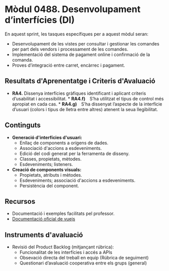 # **Mòdul 0488**. Desenvolupament d’interfícies (DI)

En aquest sprint, les tasques específiques per a aquest mòdul seran:

* Desenvolupament de les vistes per consultar i gestionar les comandes per part dels vendors i processament de les comandes.
* Implementació del sistema de pagament online i confirmació de la comanda.
* Proves d’integració entre carret, encàrrec i pagament.


## Resultats d'Aprenentatge i Criteris d'Avaluació

* **RA4.** Dissenya interfícies gràfiques identificant i aplicant criteris d’usabilitat i accessibilitat.
      * **RA4.f)** S’ha utilitzat el tipus de control més apropiat en cada cas.
      * **RA4.g)** S’ha dissenyat l’aspecte de la interfície d’usuari (colors i tipus de lletra entre altres) atenent la seua llegibilitat.

## Continguts

* **Generació d'interfícies d'usuari:**
    * Enllaç de components a orígens de dades.
    * Associació d'accions a esdeveniments.
    * Edició del codi generat per la ferramenta de disseny.
    * Classes, propietats, mètodes.
    * Esdeveniments; listeners.
* **Creació de components visuals:**
    * Propietats, atributs i mètodes.
    * Esdeveniments; associació d'accions a esdeveniments.
    * Persistència del component.

## Recursos

* Documentació i exemples facilitats pel professor.
* [Documentació oficial de vuejs](https://vuejs.org/guide/introduction.html)

## Instruments d'avaluació

* Revisió del Product Backlog (mitjançant rúbrica):  
    * Funcionalitat de les interfícies i accés a APIs
    * Obsevació directa del treball en equip (Rúbrica de seguiment)
    * Questionari d’avaluació cooperativa entre els grups (general)

